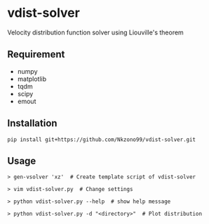 # vdist-solver
Velocity distribution function solver using Liouville's theorem

## Requirement
* numpy
* matplotlib
* tqdm
* scipy
* emout

## Installation
```
pip install git+https://github.com/Nkzono99/vdist-solver.git
```

## Usage
```
> gen-vsolver 'xz'  # Create template script of vdist-solver

> vim vdist-solver.py  # Change settings

> python vdist-solver.py --help  # show help message

> python vdist-solver.py -d "<directory>"  # Plot distribution
```
